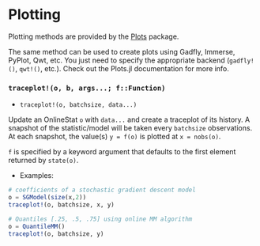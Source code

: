 # Plotting

Plotting methods are provided by the [Plots](https://github.com/tbreloff/Plots.jl) package.

The same method can be used to create plots using Gadfly, Immerse, PyPlot, Qwt, etc.  You just need to specify the appropriate backend (`gadfly!()`, `qwt!()`, etc.).  Check out the Plots.jl documentation for more info.

### `traceplot!(o, b, args...; f::Function)`

- `traceplot!(o, batchsize, data...)`

Update an OnlineStat `o` with `data...` and create a traceplot of its history.
A snapshot of the statistic/model will be taken every `batchsize` observations.
At each snapshot, the value(s) `y = f(o)` is plotted at `x = nobs(o)`.

`f` is specified by a keyword argument that defaults to the first element returned by `state(o)`.

- Examples:

```julia
# coefficients of a stochastic gradient descent model
o = SGModel(size(x,2))
traceplot!(o, batchsize, x, y)

# Quantiles [.25, .5, .75] using online MM algorithm
o = QuantileMM()
traceplot!(o, batchsize, y)
```
